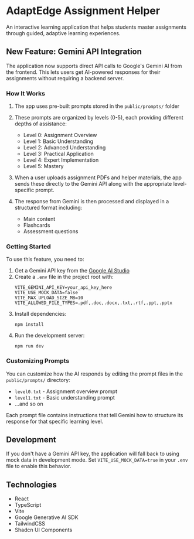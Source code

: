 # AdaptEdge Assignment Helper

An interactive learning application that helps students master assignments through guided, adaptive learning experiences.

## New Feature: Gemini API Integration

The application now supports direct API calls to Google's Gemini AI from the frontend. This lets users get AI-powered responses for their assignments without requiring a backend server.

### How It Works

1. The app uses pre-built prompts stored in the `public/prompts/` folder
2. These prompts are organized by levels (0-5), each providing different depths of assistance:
   - Level 0: Assignment Overview
   - Level 1: Basic Understanding
   - Level 2: Advanced Understanding
   - Level 3: Practical Application
   - Level 4: Expert Implementation
   - Level 5: Mastery

3. When a user uploads assignment PDFs and helper materials, the app sends these directly to the Gemini API along with the appropriate level-specific prompt.

4. The response from Gemini is then processed and displayed in a structured format including:
   - Main content
   - Flashcards
   - Assessment questions

### Getting Started

To use this feature, you need to:

1. Get a Gemini API key from the [Google AI Studio](https://ai.google.dev/)
2. Create a `.env` file in the project root with:
   ```
   VITE_GEMINI_API_KEY=your_api_key_here
   VITE_USE_MOCK_DATA=false
   VITE_MAX_UPLOAD_SIZE_MB=10
   VITE_ALLOWED_FILE_TYPES=.pdf,.doc,.docx,.txt,.rtf,.ppt,.pptx
   ```
3. Install dependencies:
   ```
   npm install
   ```
4. Run the development server:
   ```
   npm run dev
   ```

### Customizing Prompts

You can customize how the AI responds by editing the prompt files in the `public/prompts/` directory:

- `level0.txt` - Assignment overview prompt
- `level1.txt` - Basic understanding prompt
- ...and so on

Each prompt file contains instructions that tell Gemini how to structure its response for that specific learning level.

## Development

If you don't have a Gemini API key, the application will fall back to using mock data in development mode. Set `VITE_USE_MOCK_DATA=true` in your `.env` file to enable this behavior.

## Technologies

- React
- TypeScript
- Vite
- Google Generative AI SDK
- TailwindCSS
- Shadcn UI Components
